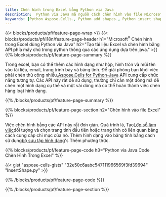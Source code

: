 ```yaml
---
title: Chèn hình trong Excel bằng Python via Java
description:  Python via Java mã nguồn cách chèn hình vào file Microsoft Excel sử dụng Thư viện Aspose.Cells for Python via Java.
keywords: [Python Aspose.Cells., Python add shapes., Python insert shapes., Python create shapes]
---
```

{{< blocks/products/pf/feature-page-wrap >}}
{{< blocks/products/pf/i18n/feature-page-header h1="Microsoft<sup>&reg;</sup> Chèn hình trong Excel dùng Python via Java" h2="Tạo tài liệu Excel và chèn hình bằng API phía máy chủ trong python thông qua các ứng dụng dựa trên java." >}}
{{% blocks/products/pf/feature-page-summary %}}

 Trong excel, bạn có thể thêm các hình dạng như hộp, hình tròn và mũi tên vào tài liệu, email, trang trình bày và bảng tính. Để giải phóng bạn khỏi việc phải chèn thủ công nhiều,[Aspose.Cells for Python-Java](https://releases.aspose.com/cells/python-java) API cung cấp chức năng tương tự. Các API này rất dễ sử dụng, thường chỉ cần một dòng mã để chèn một hình dạng cụ thể và một vài dòng mã có thể hoàn thành việc chèn hàng loạt hình dạng.

{{% /blocks/products/pf/feature-page-summary %}}

{{% blocks/products/pf/feature-page-section h2="Chèn hình vào file Excel" %}}

 Việc chèn hình bằng các API này rất đơn giản. Quá trình là, Tạo[Lớp sổ làm việc](https://reference.aspose.com/cells/python-java/asposecells.api/Workbook)đối tượng và chọn trang tính đầu tiên hoặc trang tính có liên quan bằng cách cung cấp chỉ mục của nó. Thêm hình dạng vào bảng tính bằng cách sử dụng[bộ sưu tập hình dạng](https://reference.aspose.com/cells/python-java/asposecells.api/ShapeCollection)'s Thêm phương thức.

{{% blocks/products/pf/feature-page-code h3="Python via Java Code Chèn Hình Trong Excel" %}}

{{< gist "aspose-cells-gists" "32e50c6aabc547111966569f3fd39694" "InsertShape.py" >}}

{{% /blocks/products/pf/feature-page-code %}}

{{% /blocks/products/pf/feature-page-section %}}
